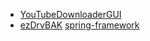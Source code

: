 <!--
# gloriouslegacy

Welcome to my GitHub profile! Here are some of my projects:

<!-- PROJECTS_START -->
- [YouTubeDownloaderGUI](https://github.com/gloriouslegacy/YouTubeDownloaderGUI) 
- [ezDrvBAK](https://github.com/gloriouslegacy/ezDrvBAK)
  [spring-framework](https://github.com/gloriouslegacy/spring-framework)
<!-- PROJECTS_END 

Thanks for visiting!
-->

